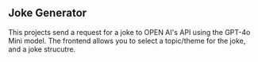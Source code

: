 ## Joke Generator
This projects send a request for a joke to OPEN AI's API using the GPT-4o Mini model. The frontend allows you to select a topic/theme for the joke, and a joke strucutre.